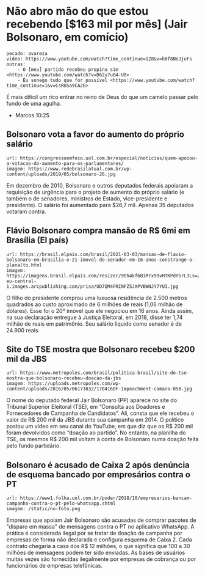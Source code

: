 # Não abro mão do que estou recebendo [$163 mil por mês] (Jair Bolsonaro, em comício)

    pecado: avareza
    video: https://www.youtube.com/watch?time_continue=128&v=h0f8NeJjuFs
    outras:
        - O [meu] partido recebeu propina sim <https://www.youtube.com/watch?v=D62y7u04-U8>
        - Eu sonego tudo que for possível <https://www.youtube.com/watch?time_continue=1&v=CsRUSa9CA2E>

É mais difícil um rico entrar no reino de Deus do que um camelo passar pelo fundo de uma agulha.
- Marcos 10:25


## Bolsonaro vota a favor do aumento do próprio salário

    url: https://congressoemfoco.uol.com.br/especial/noticias/quem-apoiou-a-votacao-do-aumento-para-os-parlamentares/
    imagem: https://www.redebrasilatual.com.br/wp-content/uploads/2019/05/bolsonaro-26.jpg

Em dezembro de 2010, Bolsonaro e outros deputados federais apoiaram a requisição de urgência para o projeto de aumento do próprio salário (e também o de senadores, ministros de Estado,  vice-presidente e presidente). O salário foi aumentado para $26,7 mil. Apenas 35 deputados votaram contra.


## Flávio Bolsonaro compra mansão de R$ 6mi em Brasília (El país)

    url: https://brasil.elpais.com/brasil/2021-03-03/mansao-de-flavio-bolsonaro-em-brasilia-o-21-imovel-do-senador-em-16-anos-constrange-o-planalto.html
    imagem: https://imagens.brasil.elpais.com/resizer/9th4kf6BiMrx99vHTKPdYSrL3Ls=/1960x0/cloudfront-eu-central-1.images.arcpublishing.com/prisa/UD7QM4FRINFZ5JXPVBWNJY7YUI.jpg

 O filho do presidente comprou uma luxuosa residência de 2.500 metros quadrados ao custo aproximado de 6 milhões de reais (1,06 milhão de dólares). Esse foi o 20º imóvel que ele negociou em 16 anos. Ainda assim, na sua declaração entregue à Justiça Eleitoral, em 2018, disse ter 1,74 milhão de reais em patrimônio. Seu salário líquido como senador é de 24.900 reais.


## Site do TSE mostra que Bolsonaro recebeu $200 mil da JBS

    url: https://www.metropoles.com/brasil/politica-brasil/site-do-tse-mostra-que-bolsonaro-recebeu-doacao-da-jbs
    imagem: https://uploads.metropoles.com/wp-content/uploads/2016/05/06173832/170416DF-impeachment-camara-058.jpg

O nome do deputado federal Jair Bolsonaro (PP) aparece no site do Tribunal Superior Eleitoral (TSE),
em “Consulta aos Doadores e Fornecedores de Campanha de Candidatos”. Ali, consta que ele recebeu o valor
de R$ 200 mil da JBS durante sua campanha em 2014. O político postou um vídeo em seu canal do YouTube,
em que diz que os R$ 200 mil foram devolvidos como “doação ao partido”. No entanto, na planilha do TSE,
os mesmos R$ 200 mil voltam à conta de Bolsonaro numa doação feita pelo fundo partidário.


## Bolsonaro é acusado de Caixa 2 após denúncia de esquema bancado por empresários contra o PT

    url: https://www1.folha.uol.com.br/poder/2018/10/empresarios-bancam-campanha-contra-o-pt-pelo-whatsapp.shtml
    imagem: /static/no-foto.png

Empresas que apoiam Jair Bolsonaro são acusadas de comprar pacotes de "disparo
em massa" de mensagens contra o PT no aplicativo WhatsApp. A prática é considerada
ilegal por se tratar de doação de campanha por empresas de forma não declarada e
configura esquema de Caixa 2. Cada contrato chegaria a casa dos R$ 12 milhões, o
que significa que 100 a 30 milhões de mensagens podem ter sido enviadas. As bases
de usuários muitas vezes são fornecidas ilegalmente por empresas de cobrança ou
por funcionários de empresas telefônicas.